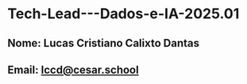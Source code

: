 # Tech-Lead---Dados-e-IA-2025.01

## Nome: Lucas Cristiano Calixto Dantas
## Email: lccd@cesar.school
